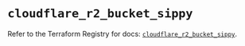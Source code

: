 # `cloudflare_r2_bucket_sippy`

Refer to the Terraform Registry for docs: [`cloudflare_r2_bucket_sippy`](https://registry.terraform.io/providers/cloudflare/cloudflare/5.3.0/docs/resources/r2_bucket_sippy).
